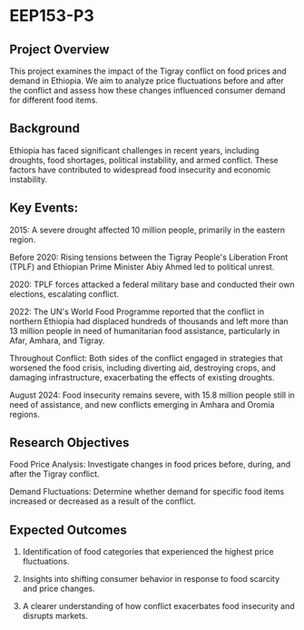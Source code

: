 # EEP153-P3

## Project Overview

This project examines the impact of the Tigray conflict on food prices and demand in Ethiopia. We aim to analyze price fluctuations before and after the conflict and assess how these changes influenced consumer demand for different food items. 

## Background

Ethiopia has faced significant challenges in recent years, including droughts, food shortages, political instability, and armed conflict. These factors have contributed to widespread food insecurity and economic instability.

## Key Events:

2015: A severe drought affected 10 million people, primarily in the eastern region.

Before 2020: Rising tensions between the Tigray People's Liberation Front (TPLF) and Ethiopian Prime Minister Abiy Ahmed led to political unrest.

2020: TPLF forces attacked a federal military base and conducted their own elections, escalating conflict.

2022: The UN's World Food Programme reported that the conflict in northern Ethiopia had displaced hundreds of thousands and left more than 13 million people in need of humanitarian food assistance, particularly in Afar, Amhara, and Tigray.

Throughout Conflict: Both sides of the conflict engaged in strategies that worsened the food crisis, including diverting aid, destroying crops, and damaging infrastructure, exacerbating the effects of existing droughts.

August 2024: Food insecurity remains severe, with 15.8 million people still in need of assistance, and new conflicts emerging in Amhara and Oromia regions.

## Research Objectives

Food Price Analysis: Investigate changes in food prices before, during, and after the Tigray conflict.

Demand Fluctuations: Determine whether demand for specific food items increased or decreased as a result of the conflict.

## Expected Outcomes

1. Identification of food categories that experienced the highest price fluctuations.

2. Insights into shifting consumer behavior in response to food scarcity and price changes.

3. A clearer understanding of how conflict exacerbates food insecurity and disrupts markets.

